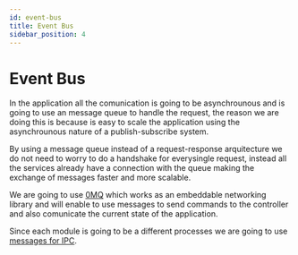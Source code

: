 ```yaml
---
id: event-bus
title: Event Bus
sidebar_position: 4
---
```


# Event Bus

In the application all the comunication is going to be asynchrounous and is going to use an message queue to handle the request, the reason we are doing this is because is easy to scale the application using the asynchrounous nature of a publish-subscribe system.

By using a message queue instead of a request-response arquitecture we do not need to worry to do a handshake for everysingle request, instead all the services already have a connection with the queue making the exchange of messages faster and more scalable.

We are going to use [0MQ](https://zeromq.org/) which works as an embeddable networking library and will enable to use messages to send commands to the controller and also comunicate the current state of the application.

Since each module is going to be a different processes we are going to use [messages for IPC](https://www.geeksforgeeks.org/ipc-using-message-queues/).